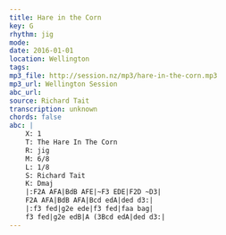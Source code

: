 ```yaml
---
title: Hare in the Corn
key: G
rhythm: jig
mode: 
date: 2016-01-01
location: Wellington
tags:
mp3_file: http://session.nz/mp3/hare-in-the-corn.mp3
mp3_url: Wellington Session
abc_url: 
source: Richard Tait
transcription: unknown
chords: false
abc: |
    X: 1
    T: The Hare In The Corn
    R: jig
    M: 6/8
    L: 1/8
    S: Richard Tait
    K: Dmaj
    |:F2A AFA|BdB AFE|~F3 EDE|F2D ~D3|
    F2A AFA|BdB AFA|Bcd edA|ded d3:|
    |:f3 fed|g2e ede|f3 fed|faa bag|
    f3 fed|g2e edB|A (3Bcd edA|ded d3:|
---
```


